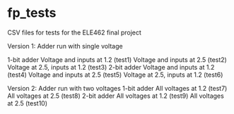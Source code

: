 # fp_tests
CSV files for tests for the ELE462 final project


Version 1: Adder run with single voltage

1-bit adder
Voltage and inputs at 1.2 (test1)
Voltage and inputs at 2.5 (test2)
Voltage at 2.5, inputs at 1.2 (test3)
2-bit adder
Voltage and inputs at 1.2 (test4)
Voltage and inputs at 2.5 (test5)
Voltage at 2.5, inputs at 1.2 (test6)


Version 2: Adder run with two voltages
1-bit adder
All voltages at 1.2 (test7)
All voltages at 2.5 (test8)
2-bit adder
All voltages at 1.2 (test9)
All voltages at 2.5 (test10)
